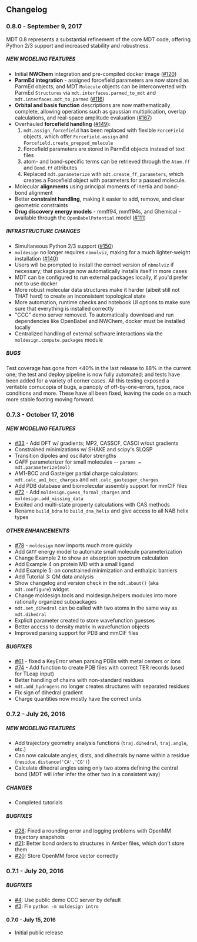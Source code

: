 ## Changelog

### 0.8.0 - September 9, 2017

MDT 0.8 represents a substantial refinement of the core MDT code, offering Python 2/3 support
and increased stability and robustness.

##### NEW MODELING FEATURES
  - Initial **NWChem** integration and pre-compiled docker image ([\#120](https://github.com/autodesk/molecular-design-toolkit/issues/120))
  - **ParmEd integration** - assigned forcefield parameters are now stored as ParmEd objects, and
    MDT `Molecule` objects can be interconverted with ParmEd `Structures` via
    `mdt.interfaces.parmed_to_mdt` and `mdt.interfaces.mdt_to_parmed` ([\#116](https://github.com/autodesk/molecular-design-toolkit/issues/116))
  - **Orbital and basis function** descriptions are now mathematically complete, allowing
    operations such as gaussian multiplication, overlap calculations, and real-space amplitude
    evaluation ([\#167](https://github.com/autodesk/molecular-design-toolkit/issues/167))
  - Overhauled **forcefield handling** ([\#149](https://github.com/autodesk/molecular-design-toolkit/issues/149)): 
    1. `mdt.assign_forcefield` has been replaced with flexible `ForceField` objects, which offer
        `Forcefield.assign` and `Forcefield.create_prepped_molecule` 
    2. Forcefield parameters are stored in ParmEd objects instead of text files
    3. atom- and bond-specific terms can be retrieved through the `Atom.ff` and `Bond.ff` attributes
    4. Replaced `mdt.parameterize` with `mdt.create_ff_parameters`, which creates a Forcefield
       object with parameters for a passed molecule.
  - Molecular **alignments** using principal moments of inertia and bond-bond alignment
  - Better **constraint handling**, making it easier to add, remove, and clear geometric constraints
  - **Drug discovery energy models** - mmff94, mmff94s, and Ghemical - available through the `OpenBabelPotential` model ([\#111](https://github.com/autodesk/molecular-design-toolkit/issues/111))

##### INFRASTRUCTURE CHANGES
  - Simultaneous Python 2/3 support ([\#150](https://github.com/autodesk/molecular-design-toolkit/issues/150))
  - `moldesign` no longer requires `nbmolviz`, making for a much lighter-weight installation
    ([\#140](https://github.com/autodesk/molecular-design-toolkit/issues/140))
  - Users will be prompted to install the correct version of `nbmolviz` if necessary; that
    package now automatically installs itself in more cases
  - MDT can be configured to run external packages locally, if you'd prefer not to use docker
  - More robust molecular data structures make it harder (albeit still not THAT hard) to create
    an inconsistent topological state
  - More automation, runtime checks and notebook UI options to make sure sure that
    everything is installed correctly
  - "CCC" demo server removed. To automatically download and run dependencies like OpenBabel and
    NWChem, docker must be installed locally
  - Centralized handling of external software interactions via the `moldesign.compute.packages`
    module
    
##### BUGS
Test coverage has gone from <40% in the last release to 88% in the current one; 
the test and deploy pipeline is now fully automated; and tests have been added for a variety
of corner cases. All this testing exposed a veritable cornucopia of bugs, a panoply of
off-by-one-errors, typos, race conditions and more. These have all been fixed, leaving the
code on a much more stable footing moving forward.



### 0.7.3 - October 17, 2016

##### NEW MODELING FEATURES
 - [\#33](https://github.com/autodesk/molecular-design-toolkit/issues/33) - Add DFT w/ gradients; MP2, CASSCF, CASCI w/out gradients
 - Constrained minimizations w/ SHAKE and scipy's SLQSP
 - Transition dipoles and oscillator strengths
 - GAFF parameterizer for small molecules -- `params = mdt.parameterize(mol)`
 - AM1-BCC and Gasteiger partial charge calculators: `mdt.calc_am1_bcc_charges` and
    `mdt.calc_gasteiger_charges`
 - Add PDB database and biomolecular assembly support for mmCIF files
 - [\#72](https://github.com/autodesk/molecular-design-toolkit/issues/72) - Add `moldesign.guess_formal_charges` and `moldesign.add_missing_data`
 - Excited and multi-state property calculations with CAS methods
 - Rename `build_bdna` to `build_dna_helix` and give access to all NAB helix types


##### OTHER ENHANCEMENTS
 - [\#78](https://github.com/autodesk/molecular-design-toolkit/issues/78) - `moldesign` now imports much more quickly
 - Add `GAFF` energy model to automate small molecule parameterization
 - Change Example 2 to show an absorption spectrum calculation
 - Add Example 4 on protein MD with a small ligand
 - Add Example 5: on constrained minimization and enthalpic barriers
 - Add Tutorial 3: QM data analysis
 - Show changelog and version check in the `mdt.about()` (aka `mdt.configure`) widget
 - Change moldesign.tools and moldesign.helpers modules into more rationally organized subpackages
 - `mdt.set_dihedral` can be called with two atoms in the same way as `mdt.dihedral`
 - Explicit parameter created to store wavefunction guesses
 - Better access to density matrix in wavefunction objects
 - Improved parsing support for PDB and mmCIF files

##### BUGFIXES
 - [\#61](https://github.com/autodesk/molecular-design-toolkit/issues/61) - fixed a KeyError when parsing PDBs with metal centers or ions
 - [\#74](https://github.com/autodesk/molecular-design-toolkit/issues/74) - Add function to create PDB files with correct TER records (used for TLeap input)
 - Better handling of chains with non-standard residues
 - `mdt.add_hydrogens` no longer creates structures with separated residues
 - Fix sign of dihedral gradient
 - Charge quantities now mostly have the correct units


### 0.7.2 - July 26, 2016

##### NEW MODELING FEATURES
 - Add trajectory geometry analysis functions (`traj.dihedral`, `traj.angle`, etc.)
 - Can now calculate angles, dists, and dihedrals by name within a residue
    (`residue.distance('CA','CG')`)
 - Calculate dihedral angles using only two atoms defining the central bond (MDT will infer
    infer the other two in a consistent way)

##### CHANGES
 - Completed tutorials

##### BUGFIXES
 - [\#28](https://github.com/autodesk/molecular-design-toolkit/issues/28): Fixed a rounding error and logging problems with OpenMM trajectory snapshots
 - [\#21](https://github.com/autodesk/molecular-design-toolkit/issues/21): Better bond orders to structures in Amber files, which don't store them
 - [\#20](https://github.com/autodesk/molecular-design-toolkit/issues/20): Store OpenMM force vector correctly


### 0.7.1 - July 20, 2016

##### BUGFIXES
  - [\#4](https://github.com/autodesk/molecular-design-toolkit/issues/4): Use public demo CCC server by default
  - [\#3](https://github.com/autodesk/molecular-design-toolkit/issues/3): Fix `python -m moldesign intro`

#### 0.7.0 - July 15, 2016
 - Initial public release
